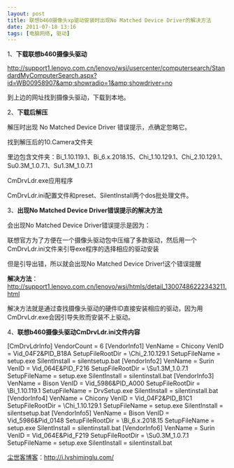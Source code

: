 ```yaml
---
layout: post
title: 联想b460摄像头xp驱动安装时出现No Matched Device Driver的解决方法
date: 2011-07-18 13:16
tags: [电脑网络, 驱动]
---
```

1、<strong>下载联想b460摄像头驱动</strong>

<a href="http://support1.lenovo.com.cn/lenovo/wsi/usercenter/computersearch/StandardMyComputerSearch.aspx?id=WB00958907&amp;showradio=1&amp;showdriver=no" target="_blank">http://support1.lenovo.com.cn/lenovo/wsi/usercenter/computersearch/StandardMyComputerSearch.aspx?id=WB00958907&amp;showradio=1&amp;showdriver=no</a>

到上边的网址找到摄像头驱动，下载到本地。

2、<strong>下载后解压</strong>

解压时出现 No Matched Device Driver 错误提示，点确定忽略它。

找到解压后的10.Camera文件夹

里边包含文件夹：Bi_1.10.119.1、Bi_6.x.2018.15、Chi_1.10.129.1、Chi_2.10.129.1、Su0.3M_1.0.7.1、Su1.3M_1.0.7.1

CmDrvLdr.exe应用程序

CmDrvLdr.ini配置文件和preset、SilentInstall两个dos批处理文件。

3、<strong>出现No Matched Device Driver错误提示的解决方法</strong>

会出现No Matched Device Driver错误提示是因为：

联想官方为了方便在一个摄像头驱动包中压缩了多款驱动，然后用一个CmDrvLdr.ini文件来引导exe程序的选择相应的驱动安装

但是引导出错，所以就会出现No Matched Device Driver!这个错误提醒

<strong>解决方法</strong>：<a href="http://support1.lenovo.com.cn/lenovo/wsi/htmls/detail_13007486222343211.html" target="_blank">http://support1.lenovo.com.cn/lenovo/wsi/htmls/detail_13007486222343211.html</a>

解决方法就是通过查找摄像头驱动的硬件ID直接安装相应的驱动，因为用CmDrvLdr.exe会因引导失败而安装不上驱动。

4、<strong>联想b460摄像头驱动CmDrvLdr.ini文件内容</strong>

[CmDrvLdrInfo]
VendorCount	 = 6
[VendorInfo1]
VenName	     = Chicony
VenID	     = Vid_04F2&amp;PID_B18A
SetupFileRootDir = \Chi_2.10.129.1
SetupFileName    = setup.exe
SilentInstall    = silentsetup.bat
[VendorInfo2]
VenName	     = Surin
VenID	     = Vid_064E&amp;PID_F216
SetupFileRootDir = \Su1.3M_1.0.7.1
SetupFileName    = setup.exe
SilentInstall    = silentinstall.bat
[VendorInfo3]
VenName	     = Bison
VenID	     = Vid_5986&amp;PID_A000
SetupFileRootDir = \Bi_1.10.119.1
SetupFileName    = DrvSetup.exe
SilentInstall    = silentinstall.bat
[VendorInfo4]
VenName	     = Chicony
VenID	     = Vid_04F2&amp;PID_B1C1
SetupFileRootDir = \Chi_1.10.129.1
SetupFileName    = setup.exe
SilentInstall    = silentsetup.bat
[VendorInfo5]
VenName	     = Bison
VenID	     = Vid_5986&amp;Pid_0148
SetupFileRootDir = \Bi_6.x.2018.15
SetupFileName    = setup.exe
SilentInstall    = silentinstall.bat
[VendorInfo6]
VenName	     = Surin
VenID	     = Vid_064E&amp;Pid_F219
SetupFileRootDir = \Su0.3M_1.0.7.1
SetupFileName    = setup.exe
SilentInstall    = silentinstall.bat

<a href="http://i.lvshiminglu.com/">尘世客博客</a>：<a href="http://i.lvshiminglu.com/">http://i.lvshiminglu.com/</a>

